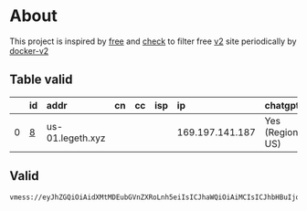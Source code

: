 
# About

This project is inspired by [free](https://github.com/freefq/free) and [check](https://github.com/yeahwu/check) to filter free [v2](https://github.com/v2fly/v2ray-core) site periodically by [docker-v2](https://hub.docker.com/r/v2ray/official)

    

## Table valid
|    | id                 | addr             | cn   | cc   | isp   | ip              | chatgpt          |
|---:|:-------------------|:-----------------|:-----|:-----|:------|:----------------|:-----------------|
|  0 | [8](config/8.json) | us-01.legeth.xyz |      |      |       | 169.197.141.187 | Yes (Region: US) |

## Valid
```
vmess://eyJhZGQiOiAidXMtMDEubGVnZXRoLnh5eiIsICJhaWQiOiAiMCIsICJhbHBuIjogIiIsICJmcCI6ICIiLCAiaG9zdCI6ICIiLCAiaWQiOiAiMGMxMTdiMGQtYmY1OS00ZmM3LTk4ZWYtNjIwNWExODI4MmI1IiwgIm5ldCI6ICJ3cyIsICJwYXRoIjogIiIsICJwb3J0IjogIjgwIiwgInBzIjogImdpdGh1Yi5jb20vZnJlZWZxIC0gXHU3ZjhlXHU1NmZkQ2xvdWRGbGFyZVx1NTE2Y1x1NTNmOENETlx1ODI4Mlx1NzBiOSA4IiwgInNjeSI6ICJhdXRvIiwgInNuaSI6ICIiLCAidGxzIjogIiIsICJ0eXBlIjogIiIsICJ2IjogIjIifQ==
```

